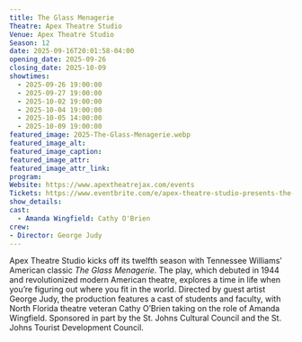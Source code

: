 ```yaml
---
title: The Glass Menagerie
Theatre: Apex Theatre Studio
Venue: Apex Theatre Studio
Season: 12
date: 2025-09-16T20:01:58-04:00
opening_date: 2025-09-26
closing_date: 2025-10-09
showtimes:
  - 2025-09-26 19:00:00
  - 2025-09-27 19:00:00
  - 2025-10-02 19:00:00
  - 2025-10-04 19:00:00
  - 2025-10-05 14:00:00
  - 2025-10-09 19:00:00
featured_image: 2025-The-Glass-Menagerie.webp
featured_image_alt: 
featured_image_caption: 
featured_image_attr: 
featured_image_attr_link: 
program:
Website: https://www.apextheatrejax.com/events
Tickets: https://www.eventbrite.com/e/apex-theatre-studio-presents-the-glass-menagerie-tickets-1648055290739?aff=jaxplays
show_details: 
cast:
  - Amanda Wingfield: Cathy O'Brien
crew:
- Director: George Judy
---
```

Apex Theatre Studio kicks off its twelfth season with Tennessee Williams’ American classic *The Glass Menagerie*. The play, which debuted in 1944 and revolutionized modern American theatre, explores a time in life when you’re figuring out where you fit in the world. Directed by guest artist George Judy, the production features a cast of students and faculty, with North Florida theatre veteran Cathy O’Brien taking on the role of Amanda Wingfield. Sponsored in part by the St. Johns Cultural Council and the St. Johns Tourist Development Council.